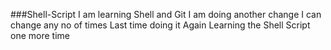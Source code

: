 ###Shell-Script
I am learning Shell and Git
I am doing another change
I can change any no of times
Last time doing it
Again Learning the Shell Script one more time